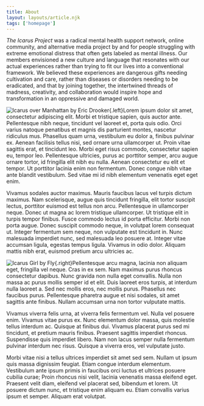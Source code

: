 ```yaml
---
title: About
layout: layouts/article.njk
tags: ['homepage']
---
```


_The Icarus Project_ was a radical mental health support network, online
community, and alternative media project by and for people struggling with
extreme emotional distress that often gets labeled as mental illness. Our
members envisioned a new culture and language that resonates with our actual
experiences rather than trying to fit our lives into a conventional framework.
We believed these experiences are dangerous gifts needing cultivation and care,
rather than diseases or disorders needing to be eradicated, and that by joining
together, the intertwined threads of madness, creativity, and collaboration
would inspire hope and transformation in an oppressive and damaged world.

<!-- more -->

![Icarus over Manhattan by Eric Drooker](/icarus-over-manhattan.jpg){.left}Lorem ipsum dolor sit amet, consectetur adipiscing elit. Morbi et tristique sapien, quis auctor ante. Pellentesque nibh neque, tincidunt vel laoreet et, porta quis odio. Orci varius natoque penatibus et magnis dis parturient montes, nascetur ridiculus mus. Phasellus quam urna, vestibulum eu dolor a, finibus pulvinar ex. Aenean facilisis tellus nisi, sed ornare urna ullamcorper ut. Proin vitae sagittis erat, et tincidunt leo. Morbi eget risus commodo, consectetur sapien eu, tempor leo. Pellentesque ultricies, purus ac porttitor semper, arcu augue ornare tortor, id fringilla elit nibh eu nulla. Aenean consectetur eu elit et tempor. Ut porttitor lacinia enim non fermentum. Donec congue nibh vitae ante blandit vestibulum. Sed vitae mi id nibh elementum venenatis eget eget enim.

Vivamus sodales auctor maximus. Mauris faucibus lacus vel turpis dictum maximus. Nam scelerisque, augue quis tincidunt fringilla, elit tortor suscipit lectus, porttitor euismod est tellus non arcu. Pellentesque in ullamcorper neque. Donec ut magna ac lorem tristique ullamcorper. Ut tristique elit in turpis tempor finibus. Fusce commodo lectus id porta efficitur. Morbi non porta augue. Donec suscipit commodo neque, in volutpat lorem consequat ut. Integer fermentum sem neque, non vulputate est tincidunt in. Nunc malesuada imperdiet nunc, sed malesuada leo posuere at. Integer vitae accumsan ligula, egestas tempus ligula. Vivamus in odio dolor. Aliquam mattis nibh erat, euismod pretium arcu ultricies ac.

![Icarus Girl by Fly](/icarus-girl.png){.right}Pellentesque arcu magna, lacinia non aliquam eget, fringilla vel neque. Cras in ex sem. Nam maximus purus rhoncus consectetur dapibus. Nunc gravida non nulla eget convallis. Nulla non massa ac purus mollis semper id et elit. Duis laoreet eros turpis, at interdum nulla laoreet a. Sed nec mollis eros, nec mollis purus. Phasellus nec faucibus purus. Pellentesque pharetra augue et nisi sodales, sit amet sagittis ante finibus. Nullam accumsan urna non tortor vulputate mattis.

Vivamus viverra felis urna, at viverra felis fermentum vel. Nulla vel posuere enim. Vivamus vitae purus ex. Nunc elementum dolor massa, quis molestie tellus interdum ac. Quisque at finibus dui. Vivamus placerat purus sed mi tincidunt, et pretium mauris finibus. Praesent sagittis imperdiet rhoncus. Suspendisse quis imperdiet libero. Nam non lacus semper nulla fermentum pulvinar interdum nec risus. Quisque a viverra eros, vel vulputate justo.

Morbi vitae nisi a tellus ultrices imperdiet sit amet sed sem. Nullam ut ipsum quis massa dignissim feugiat. Etiam congue interdum elementum. Vestibulum ante ipsum primis in faucibus orci luctus et ultrices posuere cubilia curae; Proin rhoncus nisi velit, lacinia venenatis massa eleifend eget. Praesent velit diam, eleifend vel placerat sed, bibendum et lorem. Ut posuere dictum nunc, et tristique enim aliquam eu. Etiam convallis varius ipsum et semper. Aliquam erat volutpat.
